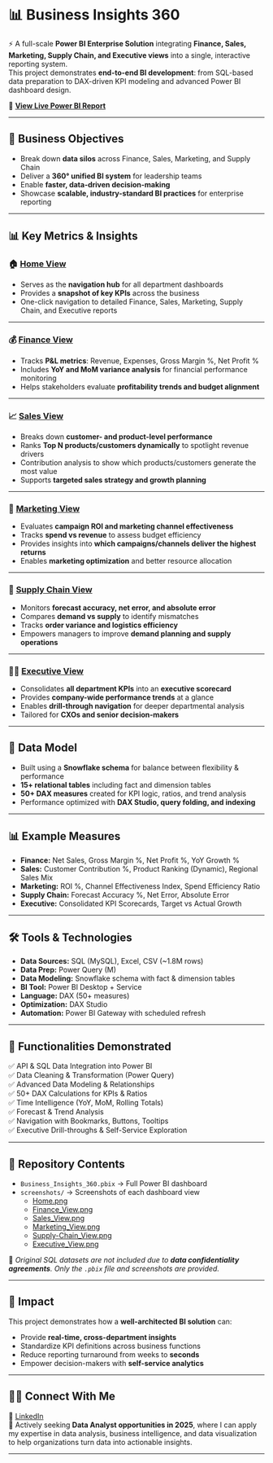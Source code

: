 # 📊 Business Insights 360

⚡ A full-scale **Power BI Enterprise Solution** integrating **Finance, Sales, Marketing, Supply Chain, and Executive views** into a single, interactive reporting system.  
This project demonstrates **end-to-end BI development**: from SQL-based data preparation to DAX-driven KPI modeling and advanced Power BI dashboard design.

🔗 **[View Live Power BI Report](https://app.powerbi.com/groups/0f2c9ec4-39fe-4f32-9b54-46a95515e3ff/reports/811d2512-eb04-4069-a3fa-2288aa85ecf9/bc9c2abec8e4e9827b4b?experience=power-bi)**

---

## 🎯 Business Objectives
- Break down **data silos** across Finance, Sales, Marketing, and Supply Chain  
- Deliver a **360° unified BI system** for leadership teams  
- Enable **faster, data-driven decision-making**  
- Showcase **scalable, industry-standard BI practices** for enterprise reporting  

---

## 📊 Key Metrics & Insights

### 🏠 [Home View](screenshots/Home.png)
- Serves as the **navigation hub** for all department dashboards  
- Provides a **snapshot of key KPIs** across the business  
- One-click navigation to detailed Finance, Sales, Marketing, Supply Chain, and Executive reports  

---

### 💰 [Finance View](screenshots/Finance_View.png)
- Tracks **P&L metrics**: Revenue, Expenses, Gross Margin %, Net Profit %  
- Includes **YoY and MoM variance analysis** for financial performance monitoring  
- Helps stakeholders evaluate **profitability trends and budget alignment**  

---

### 📈 [Sales View](screenshots/Sales_View.png)
- Breaks down **customer- and product-level performance**  
- Ranks **Top N products/customers dynamically** to spotlight revenue drivers  
- Contribution analysis to show which products/customers generate the most value  
- Supports **targeted sales strategy and growth planning**  

---

### 🎯 [Marketing View](screenshots/Marketing_View.png)
- Evaluates **campaign ROI and marketing channel effectiveness**  
- Tracks **spend vs revenue** to assess budget efficiency  
- Provides insights into **which campaigns/channels deliver the highest returns**  
- Enables **marketing optimization** and better resource allocation  

---

### 🚚 [Supply Chain View](screenshots/Supply-Chain_View.png)
- Monitors **forecast accuracy, net error, and absolute error**  
- Compares **demand vs supply** to identify mismatches  
- Tracks **order variance and logistics efficiency**  
- Empowers managers to improve **demand planning and supply operations**  

---

### 🧑‍💼 [Executive View](screenshots/Executive_View.png)
- Consolidates **all department KPIs** into an **executive scorecard**  
- Provides **company-wide performance trends** at a glance  
- Enables **drill-through navigation** for deeper departmental analysis  
- Tailored for **CXOs and senior decision-makers**  

---

## 📐 Data Model
- Built using a **Snowflake schema** for balance between flexibility & performance  
- **15+ relational tables** including fact and dimension tables  
- **50+ DAX measures** created for KPI logic, ratios, and trend analysis  
- Performance optimized with **DAX Studio, query folding, and indexing**  

---

## 📊 Example Measures
- **Finance:** Net Sales, Gross Margin %, Net Profit %, YoY Growth %  
- **Sales:** Customer Contribution %, Product Ranking (Dynamic), Regional Sales Mix  
- **Marketing:** ROI %, Channel Effectiveness Index, Spend Efficiency Ratio  
- **Supply Chain:** Forecast Accuracy %, Net Error, Absolute Error  
- **Executive:** Consolidated KPI Scorecards, Target vs Actual Growth  

---

## 🛠 Tools & Technologies
- **Data Sources:** SQL (MySQL), Excel, CSV (~1.8M rows)  
- **Data Prep:** Power Query (M)  
- **Data Modeling:** Snowflake schema with fact & dimension tables  
- **BI Tool:** Power BI Desktop + Service  
- **Language:** DAX (50+ measures)  
- **Optimization:** DAX Studio  
- **Automation:** Power BI Gateway with scheduled refresh  

---

## 🔧 Functionalities Demonstrated
✅ API & SQL Data Integration into Power BI  
✅ Data Cleaning & Transformation (Power Query)  
✅ Advanced Data Modeling & Relationships  
✅ 50+ DAX Calculations for KPIs & Ratios  
✅ Time Intelligence (YoY, MoM, Rolling Totals)  
✅ Forecast & Trend Analysis  
✅ Navigation with Bookmarks, Buttons, Tooltips  
✅ Executive Drill-throughs & Self-Service Exploration  

---

## 📁 Repository Contents
- `Business_Insights_360.pbix` → Full Power BI dashboard  
- `screenshots/` → Screenshots of each dashboard view  
  - [Home.png](screenshots/Home.png)  
  - [Finance_View.png](screenshots/Finance_View.png)  
  - [Sales_View.png](screenshots/Sales_View.png)  
  - [Marketing_View.png](screenshots/Marketing_View.png)  
  - [Supply-Chain_View.png](screenshots/Supply-Chain_View.png)  
  - [Executive_View.png](screenshots/Executive_View.png)  

📌 *Original SQL datasets are not included due to **data confidentiality agreements**. Only the `.pbix` file and screenshots are provided.*  

---

## 🚀 Impact
This project demonstrates how a **well-architected BI solution** can:  
- Provide **real-time, cross-department insights**  
- Standardize KPI definitions across business functions  
- Reduce reporting turnaround from weeks to **seconds**  
- Empower decision-makers with **self-service analytics**  

---

## 👨‍💻 Connect With Me
🔗 [LinkedIn](https://www.linkedin.com/)  
📌 Actively seeking **Data Analyst opportunities in 2025**, where I can apply my expertise in data analysis, business intelligence, and data visualization to help organizations turn data into actionable insights.  

---
